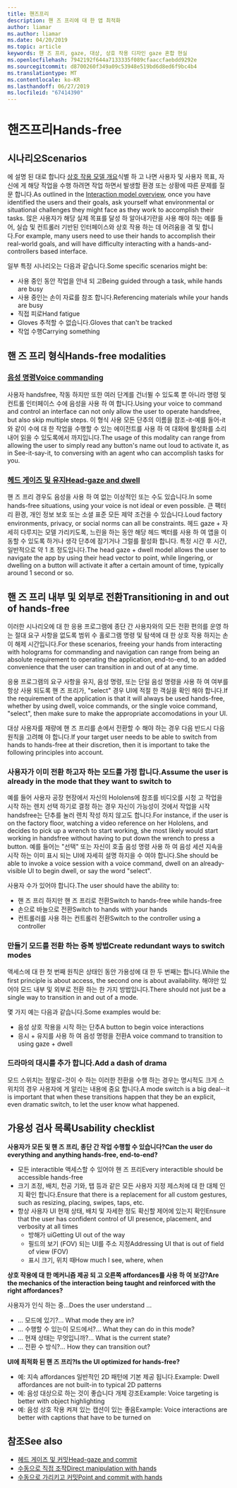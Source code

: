 ```yaml
---
title: 핸즈프리
description: 핸 즈 프리에 대 한 앱 최적화
author: liamar
ms.author: liamar
ms.date: 04/20/2019
ms.topic: article
keywords: 핸 즈 프리, gaze, 대상, 상호 작용 디자인 gaze 혼합 현실
ms.openlocfilehash: 7942192f644a7133335f089cfaaccfaebdd9292e
ms.sourcegitcommit: d8700260f349a09c53948e519bd6d8ed6f9bc4b4
ms.translationtype: MT
ms.contentlocale: ko-KR
ms.lasthandoff: 06/27/2019
ms.locfileid: "67414390"
---
```

# <a name="hands-free"></a><span data-ttu-id="8791b-104">핸즈프리</span><span class="sxs-lookup"><span data-stu-id="8791b-104">Hands-free</span></span>



## <a name="scenarios"></a><span data-ttu-id="8791b-105">시나리오</span><span class="sxs-lookup"><span data-stu-id="8791b-105">Scenarios</span></span>

<span data-ttu-id="8791b-106">에 설명 된 대로 합니다 [상호 작용 모델 개요](interaction-fundamentals.md)식별 하 고 나면 사용자 및 사용자 목표, 자신에 게 해당 작업을 수행 하려면 작업 하면서 발생할 환경 또는 상황에 따른 문제를 질문 합니다.</span><span class="sxs-lookup"><span data-stu-id="8791b-106">As outlined in the [Interaction model overview](interaction-fundamentals.md), once you have identified the users and their goals, ask yourself what environmental or situational challenges they might face as they work to accomplish their tasks.</span></span> <span data-ttu-id="8791b-107">많은 사용자가 해당 실제 목표를 달성 하 알아내기란을 사용 해야 하는 예를 들어, 실습 및 컨트롤러 기반된 인터페이스와 상호 작용 하는 데 어려움을 겪 및 합니다.</span><span class="sxs-lookup"><span data-stu-id="8791b-107">For example, many users need to use their hands to accomplish their real-world goals, and will have difficulty interacting with a hands-and-controllers based interface.</span></span> 

<span data-ttu-id="8791b-108">일부 특정 시나리오는 다음과 같습니다.</span><span class="sxs-lookup"><span data-stu-id="8791b-108">Some specific scenarios might be:</span></span> 
* <span data-ttu-id="8791b-109">사용 중인 동안 작업을 안내 되 고</span><span class="sxs-lookup"><span data-stu-id="8791b-109">Being guided through a task, while hands are busy</span></span>
* <span data-ttu-id="8791b-110">사용 중인는 손이 자료를 참조 합니다.</span><span class="sxs-lookup"><span data-stu-id="8791b-110">Referencing materials while your hands are busy</span></span>
* <span data-ttu-id="8791b-111">직접 피로</span><span class="sxs-lookup"><span data-stu-id="8791b-111">Hand fatigue</span></span>
* <span data-ttu-id="8791b-112">Gloves 추적할 수 없습니다.</span><span class="sxs-lookup"><span data-stu-id="8791b-112">Gloves that can't be tracked</span></span>
* <span data-ttu-id="8791b-113">작업 수행</span><span class="sxs-lookup"><span data-stu-id="8791b-113">Carrying something</span></span>


## <a name="hands-free-modalities"></a><span data-ttu-id="8791b-114">핸 즈 프리 형식</span><span class="sxs-lookup"><span data-stu-id="8791b-114">Hands-free modalities</span></span>

### <a name="voice-commandingvoice-designmd"></a>[<span data-ttu-id="8791b-115">음성 명령</span><span class="sxs-lookup"><span data-stu-id="8791b-115">Voice commanding</span></span>](voice-design.md)

<span data-ttu-id="8791b-116">사용자 handsfree, 작동 하지만 또한 여러 단계를 건너뛸 수 있도록 뿐 아니라 명령 및 컨트롤 인터페이스 수에 음성을 사용 하 여 합니다.</span><span class="sxs-lookup"><span data-stu-id="8791b-116">Using your voice to command and control an interface can not only allow the user to operate handsfree, but also skip multiple steps.</span></span> <span data-ttu-id="8791b-117">이 형식 사용 모든 단추의 이름을 참조-it-예를 들어-it와 같이 수에 대 한 작업을 수행할 수 있는 에이전트를 사용 하 여 대화에 활성화를 소리내어 읽을 수 있도록에서 까지입니다.</span><span class="sxs-lookup"><span data-stu-id="8791b-117">The usage of this modality can range from allowing the user to simply read any button's name out loud to activate it, as in See-it-say-it, to conversing with an agent who can accomplish tasks for you.</span></span>



### <a name="head-gaze-and-dwellgaze-and-dwellmd"></a>[<span data-ttu-id="8791b-118">헤드 게이즈 및 유지</span><span class="sxs-lookup"><span data-stu-id="8791b-118">Head-gaze and dwell</span></span>](gaze-and-dwell.md)

<span data-ttu-id="8791b-119">핸 즈 프리 경우도 음성을 사용 하 여 없는 이상적인 또는 수도 있습니다.</span><span class="sxs-lookup"><span data-stu-id="8791b-119">In some hands-free situations, using your voice is not ideal or even possible.</span></span> <span data-ttu-id="8791b-120">큰 팩터리 환경, 개인 정보 보호 또는 소셜 표준 모든 제약 조건을 수 있습니다.</span><span class="sxs-lookup"><span data-stu-id="8791b-120">Loud factory environments, privacy, or social norms can all be constraints.</span></span> <span data-ttu-id="8791b-121">헤드 gaze + 자세히 다루지는 모델 가리키도록, 느린을 하는 동안 해당 헤드 벡터를 사용 하 여 앱을 이동할 수 있도록 하거나 생각 단추에 잠기거나 그럴를 활성화 합니다. 특정 시간 후 시간, 일반적으로 약 1 초 정도입니다.</span><span class="sxs-lookup"><span data-stu-id="8791b-121">The head gaze + dwell model allows the user to navigate the app by using their head vector to point, while lingering, or dwelling on a button will activate it after a certain amount of time, typically around 1 second or so.</span></span> 


## <a name="transitioning-in-and-out-of-hands-free"></a><span data-ttu-id="8791b-122">핸 즈 프리 내부 및 외부로 전환</span><span class="sxs-lookup"><span data-stu-id="8791b-122">Transitioning in and out of hands-free</span></span>

<span data-ttu-id="8791b-123">이러한 시나리오에 대 한 응용 프로그램에 종단 간 사용자와의 모든 전환 편의를 운영 하는 절대 요구 사항을 없도록 범위 수 홀로그램 명령 및 탐색에 대 한 상호 작용 하지는 손이 해제 시간입니다.</span><span class="sxs-lookup"><span data-stu-id="8791b-123">For these scenarios, freeing your hands from interacting with holograms for commanding and navigation can range from being an absolute requirement to operating the application, end-to-end, to an added convenience that the user can transition in and out of at any time.</span></span> 

<span data-ttu-id="8791b-124">응용 프로그램의 요구 사항을 유지, 음성 명령, 또는 단일 음성 명령을 사용 하 여 여부를 항상 사용 되도록 핸 즈 프리가, "select" 경우 UI에 적절 한 객실을 확인 해야 합니다.</span><span class="sxs-lookup"><span data-stu-id="8791b-124">If the requirement of the application is that it will always be used hands-free, whether by using dwell, voice commands, or the single voice command, "select", then make sure to make the appropriate accomodations in your UI.</span></span> 

<span data-ttu-id="8791b-125">대상 사용자를 재량에 핸 즈 프리를 손에서 전환할 수 해야 하는 경우 다음 반드시 다음 원칙을 고려해 야 합니다.</span><span class="sxs-lookup"><span data-stu-id="8791b-125">If your target user needs to be able to switch from hands to hands-free at their discretion, then it is important to take the following principles into account.</span></span>

### <a name="assume-the-user-is-already-in-the-mode-that-they-want-to-switch-to"></a><span data-ttu-id="8791b-126">사용자가 이미 전환 하고자 하는 모드를 가정 합니다.</span><span class="sxs-lookup"><span data-stu-id="8791b-126">Assume the user is already in the mode that they want to switch to</span></span>
<span data-ttu-id="8791b-127">예를 들어 사용자 공장 현장에서 자신의 Hololens에 참조를 비디오를 시청 고 작업을 시작 하는 렌치 선택 하기로 결정 하는 경우 자신이 가능성이 것에서 작업을 시작 handsfree는 단추를 눌러 렌치 작성 하지 않고도 합니다.</span><span class="sxs-lookup"><span data-stu-id="8791b-127">For instance, if the user is on the factory floor, watching a video reference on her Hololens, and decides to pick up a wrench to start working, she most likely would start working in handsfree without having to put down the wrench to press a button.</span></span> <span data-ttu-id="8791b-128">예를 들어는 "선택" 또는 자신이 호출 음성 명령 사용 하 여 음성 세션 지속을 시작 하는 이미 표시 되는 UI에 자세히 설명 하지을 수 여야 합니다.</span><span class="sxs-lookup"><span data-stu-id="8791b-128">She should be able to invoke a voice session with a voice command, dwell on an already-visible UI to begin dwell, or say the word "select".</span></span>

<span data-ttu-id="8791b-129">사용자 수가 있어야 합니다.</span><span class="sxs-lookup"><span data-stu-id="8791b-129">The user should have the ability to:</span></span> 
* <span data-ttu-id="8791b-130">핸 즈 프리 하지만 핸 즈 프리로 전환</span><span class="sxs-lookup"><span data-stu-id="8791b-130">Switch to hands-free while hands-free</span></span>
* <span data-ttu-id="8791b-131">손으로 바늘으로 전환</span><span class="sxs-lookup"><span data-stu-id="8791b-131">Switch to hands with your hands</span></span>
* <span data-ttu-id="8791b-132">컨트롤러를 사용 하는 컨트롤러 전환</span><span class="sxs-lookup"><span data-stu-id="8791b-132">Switch to the controller using a controller</span></span> 

### <a name="create-redundant-ways-to-switch-modes"></a><span data-ttu-id="8791b-133">만들기 모드를 전환 하는 중복 방법</span><span class="sxs-lookup"><span data-stu-id="8791b-133">Create redundant ways to switch modes</span></span>
<span data-ttu-id="8791b-134">액세스에 대 한 첫 번째 원칙은 상태인 동안 가용성에 대 한 두 번째는 합니다.</span><span class="sxs-lookup"><span data-stu-id="8791b-134">While the first principle is about access, the second one is about availability.</span></span> <span data-ttu-id="8791b-135">해야만 있어야 모드 내부 및 외부로 전환 하는 한 가지 방법입니다.</span><span class="sxs-lookup"><span data-stu-id="8791b-135">There should not just be a single way to transition in and out of a mode.</span></span> 

<span data-ttu-id="8791b-136">몇 가지 예는 다음과 같습니다.</span><span class="sxs-lookup"><span data-stu-id="8791b-136">Some examples would be:</span></span> 
* <span data-ttu-id="8791b-137">음성 상호 작용을 시작 하는 단추</span><span class="sxs-lookup"><span data-stu-id="8791b-137">A button to begin voice interactions</span></span>
* <span data-ttu-id="8791b-138">응시 + 유지를 사용 하 여 음성 명령을 전환</span><span class="sxs-lookup"><span data-stu-id="8791b-138">A voice command to transition to using gaze + dwell</span></span>

### <a name="add-a-dash-of-drama"></a><span data-ttu-id="8791b-139">드라마의 대시를 추가 합니다.</span><span class="sxs-lookup"><span data-stu-id="8791b-139">Add a dash of drama</span></span>
<span data-ttu-id="8791b-140">모드 스위치는 정말로-것이 수 하는 이러한 전환을 수행 하는 경우는 명시적도 크게 스위치의 경우 사용자에 게 알리는 내용에 중요 합니다.</span><span class="sxs-lookup"><span data-stu-id="8791b-140">A mode switch is a big deal--it is important that when these transitions happen that they be an explicit, even dramatic switch, to let the user know what happened.</span></span> 


## <a name="usability-checklist"></a><span data-ttu-id="8791b-141">가용성 검사 목록</span><span class="sxs-lookup"><span data-stu-id="8791b-141">Usability checklist</span></span>

<span data-ttu-id="8791b-142">**사용자가 모든 및 핸 즈 프리, 종단 간 작업 수행할 수 있습니다?**</span><span class="sxs-lookup"><span data-stu-id="8791b-142">**Can the user do everything and anything hands-free, end-to-end?**</span></span>
* <span data-ttu-id="8791b-143">모든 interactible 액세스할 수 있어야 핸 즈 프리</span><span class="sxs-lookup"><span data-stu-id="8791b-143">Every interactible should be accessible hands-free</span></span>
* <span data-ttu-id="8791b-144">크기 조정, 배치, 천공 기와, 탭 등과 같은 모든 사용자 지정 제스처에 대 한 대체 인지 확인 합니다.</span><span class="sxs-lookup"><span data-stu-id="8791b-144">Ensure that there is a replacement for all custom gestures, such as resizing, placing, swipes, taps, etc.</span></span>
* <span data-ttu-id="8791b-145">항상 사용자 UI 현재 상태, 배치 및 자세한 정도 확신할 제어에 있는지 확인</span><span class="sxs-lookup"><span data-stu-id="8791b-145">Ensure that the user has confident control of UI presence, placement, and verbosity at all times</span></span>
    * <span data-ttu-id="8791b-146">방해가 ui</span><span class="sxs-lookup"><span data-stu-id="8791b-146">Getting UI out of the way</span></span>
    * <span data-ttu-id="8791b-147">필드의 보기 (FOV) 되는 UI를 주소 지정</span><span class="sxs-lookup"><span data-stu-id="8791b-147">Addressing UI that is out of field of view (FOV)</span></span>
    * <span data-ttu-id="8791b-148">표시 크기, 위치 때</span><span class="sxs-lookup"><span data-stu-id="8791b-148">How much I see, where, when</span></span>

<span data-ttu-id="8791b-149">**상호 작용에 대 한 메커니즘 제공 되 고 오른쪽 affordances를 사용 하 여 보강?**</span><span class="sxs-lookup"><span data-stu-id="8791b-149">**Are the mechanics of the interaction being taught and reinforced with the right affordances?**</span></span>

<span data-ttu-id="8791b-150">사용자가 인식 하는 중...</span><span class="sxs-lookup"><span data-stu-id="8791b-150">Does the user understand ...</span></span>
* <span data-ttu-id="8791b-151">... 모드에 있기?</span><span class="sxs-lookup"><span data-stu-id="8791b-151">... What mode they are in?</span></span>
* <span data-ttu-id="8791b-152">... 수행할 수 있는이 모드에서?</span><span class="sxs-lookup"><span data-stu-id="8791b-152">... What they can do in this mode?</span></span>
* <span data-ttu-id="8791b-153">... 현재 상태는 무엇입니까?</span><span class="sxs-lookup"><span data-stu-id="8791b-153">... What is the current state?</span></span>
* <span data-ttu-id="8791b-154">... 전환 수 방식?</span><span class="sxs-lookup"><span data-stu-id="8791b-154">... How they can transition out?</span></span>
    
<span data-ttu-id="8791b-155">**UI에 최적화 된 핸 즈 프리?**</span><span class="sxs-lookup"><span data-stu-id="8791b-155">**Is the UI optimized for hands-free?**</span></span>   

* <span data-ttu-id="8791b-156">예: 지속 affordances 일반적인 2D 패턴에 기본 제공 됩니다.</span><span class="sxs-lookup"><span data-stu-id="8791b-156">Example: Dwell affordances are not built-in to typical 2D patterns</span></span>
* <span data-ttu-id="8791b-157">예: 음성 대상으로 하는 것이 좋습니다 개체 강조</span><span class="sxs-lookup"><span data-stu-id="8791b-157">Example: Voice targeting is better with object highlighting</span></span>
* <span data-ttu-id="8791b-158">예: 음성 상호 작용 켜져 있는 캡션이 있는 좋음</span><span class="sxs-lookup"><span data-stu-id="8791b-158">Example: Voice interactions are better with captions that have to be turned on</span></span>


## <a name="see-also"></a><span data-ttu-id="8791b-159">참조</span><span class="sxs-lookup"><span data-stu-id="8791b-159">See also</span></span>
* [<span data-ttu-id="8791b-160">헤드 게이즈 및 커밋</span><span class="sxs-lookup"><span data-stu-id="8791b-160">Head-gaze and commit</span></span>](gaze-and-commit.md)
* [<span data-ttu-id="8791b-161">수동으로 직접 조작</span><span class="sxs-lookup"><span data-stu-id="8791b-161">Direct manipulation with hands</span></span>](direct-manipulation.md)
* [<span data-ttu-id="8791b-162">수동으로 가리키고 커밋</span><span class="sxs-lookup"><span data-stu-id="8791b-162">Point and commit with hands</span></span>](point-and-commit.md)
